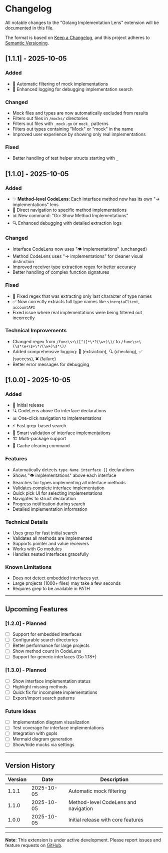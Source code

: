 # Changelog

All notable changes to the "Golang Implementation Lens" extension will be documented in this file.

The format is based on [Keep a Changelog](https://keepachangelog.com/en/1.0.0/),
and this project adheres to [Semantic Versioning](https://semver.org/spec/v2.0.0.html).

## [1.1.1] - 2025-10-05

### Added
- 🚫 Automatic filtering of mock implementations
- 📝 Enhanced logging for debugging implementation search

### Changed
- Mock files and types are now automatically excluded from results
- Filters out files in `/mocks/` directories
- Filters out files with `_mock.go` or `mock_` patterns
- Filters out types containing "Mock" or "mock" in the name
- Improved user experience by showing only real implementations

### Fixed
- Better handling of test helper structs starting with `_`

## [1.1.0] - 2025-10-05

### Added
- ✨ **Method-level CodeLens**: Each interface method now has its own "→ implementations" lens
- 🎯 Direct navigation to specific method implementations
- 📊 New command: "Go: Show Method Implementations"
- 🔍 Enhanced debugging with detailed extraction logs

### Changed
- Interface CodeLens now uses "👁️ implementations" (unchanged)
- Method CodeLens uses "→ implementations" for cleaner visual distinction
- Improved receiver type extraction regex for better accuracy
- Better handling of complex function signatures

### Fixed
- 🐛 Fixed regex that was extracting only last character of type names
- ✅ Now correctly extracts full type names like `sinergiaClient`, `accountAPI`
- Fixed issue where real implementations were being filtered out incorrectly

### Technical Improvements
- Changed regex from `/func\s+\([^)]*\*?(\w+)\)/` to `/func\s+\(\s*\w+\s+\*?(\w+)\s*\)/`
- Added comprehensive logging: 🔎 (extraction), 🔍 (checking), ✅ (success), ❌ (failure)
- Better error messages for debugging

## [1.0.0] - 2025-10-05

### Added
- 🎉 Initial release
- 🔍 CodeLens above Go interface declarations
- 📊 One-click navigation to implementations
- ⚡ Fast grep-based search
- 💾 Smart validation of interface implementations
- 🏗️ Multi-package support
- 🧹 Cache clearing command

### Features
- Automatically detects `type Name interface {}` declarations
- Shows "👁️ implementations" above each interface
- Searches for types implementing all interface methods
- Validates complete interface implementation
- Quick pick UI for selecting implementations
- Navigates to struct declaration
- Progress notification during search
- Detailed implementation information

### Technical Details
- Uses grep for fast initial search
- Validates all methods are implemented
- Supports pointer and value receivers
- Works with Go modules
- Handles nested interfaces gracefully

### Known Limitations
- Does not detect embedded interfaces yet
- Large projects (1000+ files) may take a few seconds
- Requires grep to be available in PATH

---

## Upcoming Features

### [1.2.0] - Planned
- [ ] Support for embedded interfaces
- [ ] Configurable search directories
- [ ] Better performance for large projects
- [ ] Show method count in CodeLens
- [ ] Support for generic interfaces (Go 1.18+)

### [1.3.0] - Planned
- [ ] Show interface implementation status
- [ ] Highlight missing methods
- [ ] Quick fix for incomplete implementations
- [ ] Export/import search patterns

### Future Ideas
- [ ] Implementation diagram visualization
- [ ] Test coverage for interface implementations
- [ ] Integration with gopls
- [ ] Mermaid diagram generation
- [ ] Show/hide mocks via settings

---

## Version History

| Version | Date | Description |
|---------|------|-------------|
| 1.1.1 | 2025-10-05 | Automatic mock filtering |
| 1.1.0 | 2025-10-05 | Method-level CodeLens and navigation |
| 1.0.0 | 2025-10-05 | Initial release with core features |

---

**Note**: This extension is under active development. Please report issues and feature requests on [GitHub](https://github.com/fabioods/golang-implementation-lens/issues).

